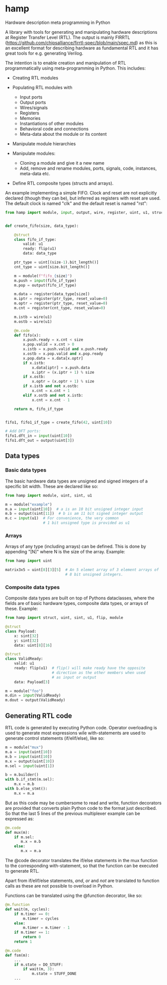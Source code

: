 # hamp
Hardware description meta programming in Python

A library with tools for generating and manipulating hardware descriptions at
Register Transfer Level (RTL).  The output is mainly FIRRTL
(https://github.com/chipsalliance/firrtl-spec/blob/main/spec.md) as this is
an excellent format for describing hardware as fundamental RTL
and it has great tools for e.g. generating Verilog.

The intention is to enable creation and manipulation of RTL programmatically
using meta-programming in Python.  This includes:

- Creating RTL modules
- Populating RTL modules with
    - Input ports
    - Output ports
    - Wires/signals
    - Registers
    - Memories
    - Instantiations of other modules
    - Behavioral code and connections
    - Meta-data about the module or its content

- Manipulate module hierarchies
- Manipulate modules:
    - Cloning a module and give it a new name
    - Add, remove and rename modules, ports, signals, code, instances,
      meta-data etc.

- Define RTL composite types (structs and arrays).

An example implementing a simple FIFO. Clock and reset are not explicitly
declared (though they can be), but inferred as registers with reset are
used.  The default clock is named "clk" and the default reset is named
"rst":

```Python
from hamp import module, input, output, wire, register, uint, u1, struct, flip


def create_fifo(size, data_type):

    @struct
    class fifo_if_type:
        valid: u1
        ready: flip(u1)
        data: data_type

    ptr_type = uint[(size-1).bit_length()]
    cnt_type = uint[size.bit_length()]

    m = module(f"fifo_{size}")
    m.push = input(fifo_if_type)
    m.pop = output(fifo_if_type)

    m.data = register(data_type[size])
    m.iptr = register(ptr_type, reset_value=0)
    m.optr = register(ptr_type, reset_value=0)
    m.cnt = register(cnt_type, reset_value=0)

    m.istb = wire(u1)
    m.ostb = wire(u1)

    @m.code
    def fifo(x):
        x.push.ready = x.cnt < size
        x.pop.valid = x.cnt > 0
        x.istb = x.push.valid and x.push.ready
        x.ostb = x.pop.valid and x.pop.ready
        x.pop.data = x.data[x.optr]
        if x.istb:
            x.data[iptr] = x.push.data
            x.iptr = (x.iptr + 1) % size
        if x.ostb:
            x.optr = (x.optr + 1) % size
        if x.istb and not x.ostb:
            x.cnt = x.cnt + 1
        elif x.ostb and not x.istb:
            x.cnt = x.cnt - 1

    return m, fifo_if_type


fifo1, fifo1_if_type = create_fifo(42, uint[10])

# Add DFT ports:
fifo1.dft_in = input(uint[10])
fifo1.dft_out = output(uint[3])

```

## Data types

### Basic data types

The basic hardware data types are unsigned and signed integers of a specific
bit width.  These are declared like so:

```Python
from hamp import module, uint, sint, u1

m = module("example")
m.a = input(uint[10])  # a is an 10 bit unsigned integer input
m.b = output(sint[11])  # b is am 11 bit signed integer output
m.c = input(u1)  # For convenience, the very common
                 # 1 bit unsigned type is provided as u1
```

### Arrays

Arrays of any type (including arrays) can be defined.  This is done by
appending "[N]" where N is the size of the array. Example:

```Python
from hamp import uint

matrix3x5 = uint[8][3][5]  # An 5 elemet array of 3 element arrays of
                           # 8 bit unsigned integers.
```

### Composite data types

Composite data types are built on top of Pythons dataclasses, where the
fields are of basic hardware types, composite data types, or arrays of
these.  Example:

```Python
from hamp import struct, uint, sint, u1, flip, module

@struct
class Payload:
    x: sint[32]
    y: sint[32]
    data: uint[8][16]

@struct
class ValidReady:
    valid: u1
    ready: flip(u1)  # flip() will make ready have the opposite
                     # direction as the other members when used
                     # as input or output
    data: Payload[3]

m = module("foo")
m.din = input(ValidReady)
m.dout = output(ValidReady)
```


## Generating RTL code

RTL code is generated by executing Python code.  Operator overloading is used
to generate most expressions wile with-statements are used to generate control
statements (if/elif/else), like so:

```Python
m = module("mux")
m.a = input(uint[10])
m.b = input(uint[10])
m.x = output(uint[10])
m.sel = input(uint[1])

b = m.builder()
with b.if_stmt(m.sel):
    m.x = m.b
with b.else_stmt():
    m.x = m.a
```

But as this code may be cumbersome to read and write, function decorators are
provided that converts plain Python code to the format just described.  So that
the last 5 lines of the previous multiplexer example can be expressed as:

```Python
@m.code
def mux(m):
    if m.sel:
       m.x = m.b
    else:
       m.x = m.a
```

The @code decorator translates the if/else statements in the mux function to
the corresponding with-statement, so that the function can be executed to
generate RTL.

Apart from if/elif/else statements, *and*, *or* and *not* are translated to
function calls as these are not possible to overload in Python.

Functions can be translated using the @function decorator, like so:

```Python
@m.function
def wait(m, cycles):
    if m.timer == 0:
        m.timer = cycles
    else:
        m.timer = m.timer - 1
    if m.timer == 1:
        return 0
    return 1

@m.code
def fsm(m):
    ...
    if m.state = DO_STUFF:
        if wait(m, 3):
            m.state = STUFF_DONE
    ...
```

